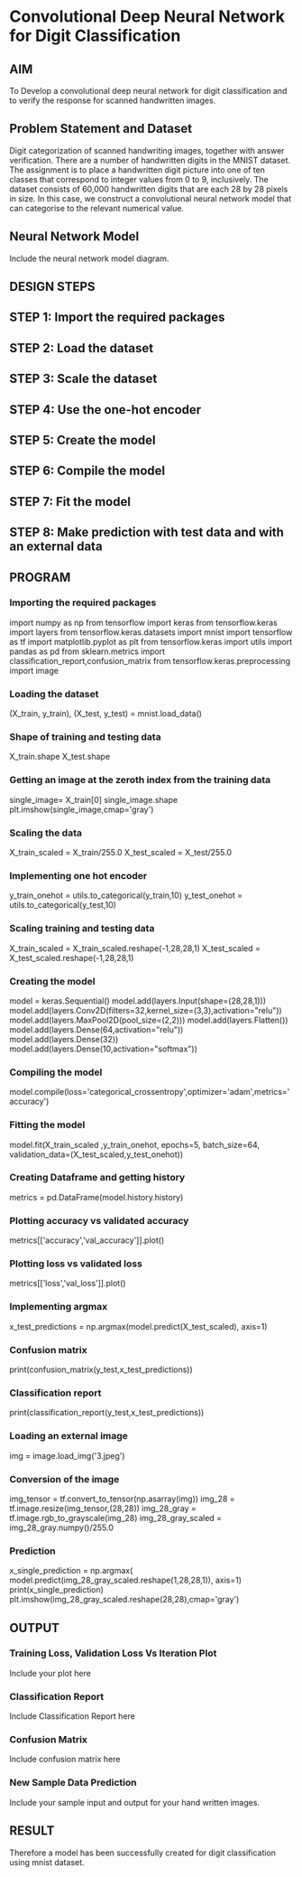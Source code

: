 # Convolutional Deep Neural Network for Digit Classification

## AIM

To Develop a convolutional deep neural network for digit classification and to verify the response for scanned handwritten images.

## Problem Statement and Dataset

Digit categorization of scanned handwriting images, together with answer verification. There are a number of handwritten digits in the MNIST dataset. The assignment is to place a handwritten digit picture into one of ten classes that correspond to integer values from 0 to 9, inclusively. The dataset consists of 60,000 handwritten digits that are each 28 by 28 pixels in size. In this case, we construct a convolutional neural network model that can categorise to the relevant numerical value.

## Neural Network Model

Include the neural network model diagram.

## DESIGN STEPS

## STEP 1: Import the required packages

## STEP 2: Load the dataset

## STEP 3: Scale the dataset

## STEP 4: Use the one-hot encoder

## STEP 5: Create the model

## STEP 6: Compile the model

## STEP 7: Fit the model

## STEP 8: Make prediction with test data and with an external data

## PROGRAM

### Importing the required packages

import numpy as np
from tensorflow import keras
from tensorflow.keras import layers
from tensorflow.keras.datasets import mnist
import tensorflow as tf
import matplotlib.pyplot as plt
from tensorflow.keras import utils
import pandas as pd
from sklearn.metrics import classification_report,confusion_matrix
from tensorflow.keras.preprocessing import image

### Loading the dataset

(X_train, y_train), (X_test, y_test) = mnist.load_data()

### Shape of training and testing data

X_train.shape
X_test.shape

### Getting an image at the zeroth index from the training data

single_image= X_train[0]
single_image.shape
plt.imshow(single_image,cmap='gray')

### Scaling the data

X_train_scaled = X_train/255.0
X_test_scaled = X_test/255.0

### Implementing one hot encoder

y_train_onehot = utils.to_categorical(y_train,10)
y_test_onehot = utils.to_categorical(y_test,10)

### Scaling training and testing data

X_train_scaled = X_train_scaled.reshape(-1,28,28,1)
X_test_scaled = X_test_scaled.reshape(-1,28,28,1)

### Creating the model

model = keras.Sequential()
model.add(layers.Input(shape=(28,28,1))) 
model.add(layers.Conv2D(filters=32,kernel_size=(3,3),activation="relu")) 
model.add(layers.MaxPool2D(pool_size=(2,2))) 
model.add(layers.Flatten()) 
model.add(layers.Dense(64,activation="relu"))
model.add(layers.Dense(32)) 
model.add(layers.Dense(10,activation="softmax"))

### Compiling the model

model.compile(loss='categorical_crossentropy',optimizer='adam',metrics='accuracy')

### Fitting the model

model.fit(X_train_scaled ,y_train_onehot, epochs=5,
          batch_size=64, 
          validation_data=(X_test_scaled,y_test_onehot))

### Creating Dataframe and getting history

metrics = pd.DataFrame(model.history.history)

### Plotting accuracy vs validated accuracy

metrics[['accuracy','val_accuracy']].plot()

### Plotting loss vs validated loss

metrics[['loss','val_loss']].plot()

### Implementing argmax

x_test_predictions = np.argmax(model.predict(X_test_scaled), axis=1)

### Confusion matrix

print(confusion_matrix(y_test,x_test_predictions))

### Classification report

print(classification_report(y_test,x_test_predictions))

### Loading an external image

img = image.load_img('3.jpeg')

### Conversion of the image

img_tensor = tf.convert_to_tensor(np.asarray(img))
img_28 = tf.image.resize(img_tensor,(28,28))
img_28_gray = tf.image.rgb_to_grayscale(img_28)
img_28_gray_scaled = img_28_gray.numpy()/255.0

### Prediction

x_single_prediction = np.argmax(
    model.predict(img_28_gray_scaled.reshape(1,28,28,1)),
     axis=1)
print(x_single_prediction)
plt.imshow(img_28_gray_scaled.reshape(28,28),cmap='gray')

## OUTPUT

### Training Loss, Validation Loss Vs Iteration Plot

Include your plot here

### Classification Report

Include Classification Report here

### Confusion Matrix

Include confusion matrix here

### New Sample Data Prediction

Include your sample input and output for your hand written images.

## RESULT

Therefore a model has been successfully created for digit classification using mnist dataset.
